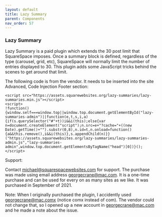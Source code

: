 ```yaml
---
layout: default
title: Lazy Summary
parent: Components
nav_order: 57
---
```


### Lazy Summary

Lazy Summary is a paid plugin which extends the 30 post limit that SquareSpace imposes.  Once a summary block is defined, regardless of the type (carousel, grid, etc), SquareSpace will normally limit the number of entries displayed to 30.  This plugin adds some JavaScript tricks behind the scenes to get around that limit.  

The following code is from the vendor.  It needs to be inserted into the site Advanced, Code Injection Footer section:

```
<script src="https://assets.squarewebsites.org/lazy-summaries/lazy-summaries.min.js"></script>
<script>
!function(){window.self===window.top||window.top.document.getElementById("lazy-summaries-admin")||function(e,t,s,i,a){if(s.querySelector("#"+t))i&&i(this);else{var n=document.createElement("script");n.src=e+"?cache="+((new Date).getTime()+"").substr(0,8),n.id=t,n.onload=function(){a&&this.remove(),i&&i(this)},s.appendChild(n)}}("https://assets.squarewebsites.org/lazy-summaries/lazy-summaries-admin.js","lazy-summaries-admin",window.top.document.getElementsByTagName("head")[0])}();
</script>
```

Support:  

Contact michael@squarespacewebsites.com for support.  The purchase was made using email address georgecrane@mac.com.   It is a one-time purchase and can be used for every on as many sites as we like.   It was purchased in September of 2021. 

Note: When I originally purchased the plugin, I accidently used georgecrane@mac.comx (notice comx instead of com).  The vendor could not change that, so I opened up a new account in georgecrane@mac.com and he made a note about the issue. 


